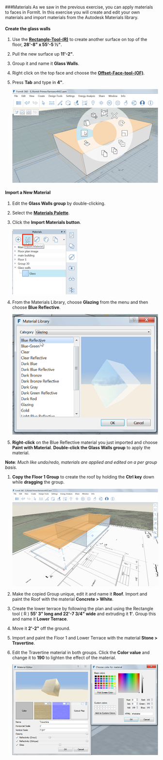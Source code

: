 ###Materials
As we saw in the previous exercise, you can apply materials to faces in FormIt. In this exercise you will create and edit your own materials and import materials from the Autodesk Materials library.

#### Create the glass walls
1. Use the [**Rectangle-Tool-(R)**](../tool-library/rectangle-tool.md) to create another surface on top of the floor, **28'-8" x 55'-5 ½"**.

2. Pull the new surface up **11'-2"**.

3. Group it and name it **Glass Walls**.

4. Right click on the top face and choose the [**Offset-Face-tool-(OF)**](../tool-library/extrude-cut-and-offset-faces.md).

5. Press **Tab** and type in **4"**. 

     ![](./images/e4e0493a-36f3-488e-9df1-f0daa1dcf407.png)

#### Import a New Material
1. Edit the **Glass Walls group** by double-clicking.

2. Select the [**Materials Palette**](../formit-introduction/tool-bars.md).

3. Click the **Import Materials button**. <br>
     
     ![](./images/00cac281-dff8-4ff3-8ba3-c13bb868ebc1.png)

4. From the Materials Library, choose **Glazing** from the menu and then choose **Blue Reflective**. 

     ![](./images/63c0bcfa-98af-48ec-ac30-44fbed8c802b.png)

5. **Right-click** on the Blue Reflective material you just imported and choose **Paint with Material**. **Double-click the Glass Walls group** to apply the material.

**Note**: *Much like undo/redo, materials are applied and edited on a per group basis.*

1. **Copy the Floor 1 Group** to create the roof by holding the **Ctrl key** down while **dragging** the group. 

     ![](./images/d6793055-4c50-4e96-a44e-15e5cfeeea83.png)

2. Make the copied Group unique, edit it and name it **Roof**. Import and paint the Roof with the material **Concrete &gt; White**.

3. Create the lower terrace by following the plan and using the Rectangle tool ( R ) **55' 3" long and 22'-7 3/4" wide** and extruding it **1'**. Group this and name it **Lower Terrace**.

4. Move it **2'-2"** off the ground.

5. Import and paint the Floor 1 and Lower Terrace with the material **Stone &gt; Travertine**.

6. Edit the Travertine material in both groups. Click the **Color value** and change it to **190** to lighten the effect of the material. 

     ![](./images/7d23f82c-2f5f-4e09-b3bf-24841cccbd0a.png)